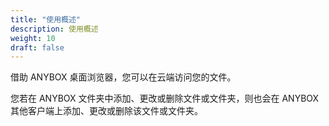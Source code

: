 ```yaml
---
title: "使用概述"
description: 使用概述
weight: 10
draft: false
---
```


借助 ANYBOX 桌面浏览器，您可以在云端访问您的文件。

您若在 ANYBOX 文件夹中添加、更改或删除文件或文件夹，则也会在 ANYBOX 其他客户端上添加、更改或删除该文件或文件夹。

